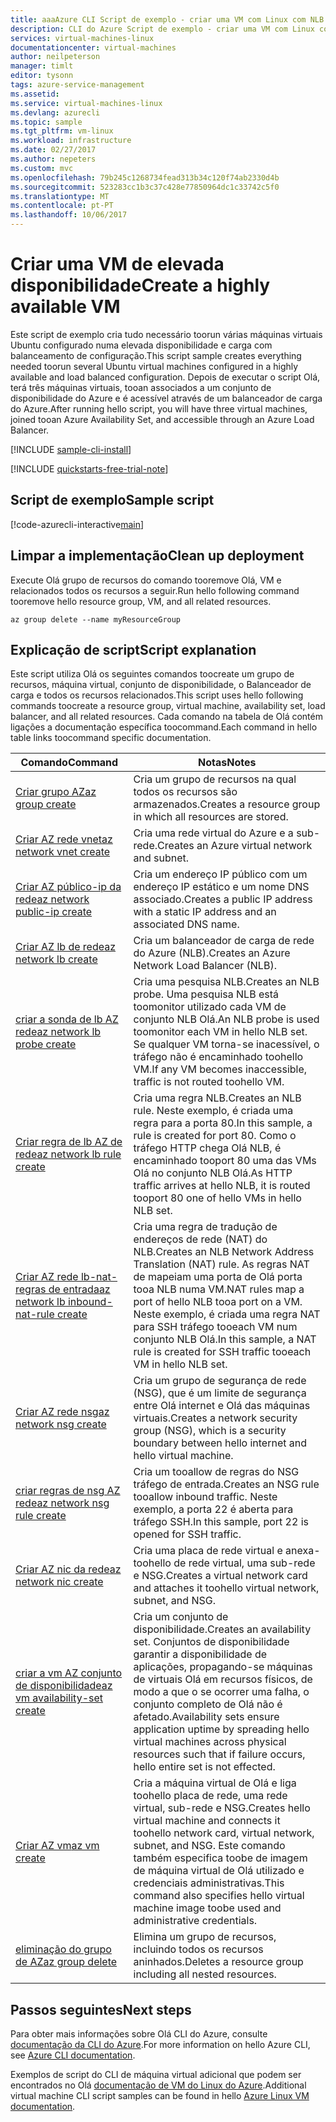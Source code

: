 ```yaml
---
title: aaaAzure CLI Script de exemplo - criar uma VM com Linux com NLB | Microsoft Docs
description: CLI do Azure Script de exemplo - criar uma VM com Linux com NLB
services: virtual-machines-linux
documentationcenter: virtual-machines
author: neilpeterson
manager: timlt
editor: tysonn
tags: azure-service-management
ms.assetid: 
ms.service: virtual-machines-linux
ms.devlang: azurecli
ms.topic: sample
ms.tgt_pltfrm: vm-linux
ms.workload: infrastructure
ms.date: 02/27/2017
ms.author: nepeters
ms.custom: mvc
ms.openlocfilehash: 79b245c1268734fead313b34c120f74ab2330d4b
ms.sourcegitcommit: 523283cc1b3c37c428e77850964dc1c33742c5f0
ms.translationtype: MT
ms.contentlocale: pt-PT
ms.lasthandoff: 10/06/2017
---
```

# <a name="create-a-highly-available-vm"></a><span data-ttu-id="409f6-103">Criar uma VM de elevada disponibilidade</span><span class="sxs-lookup"><span data-stu-id="409f6-103">Create a highly available VM</span></span>

<span data-ttu-id="409f6-104">Este script de exemplo cria tudo necessário toorun várias máquinas virtuais Ubuntu configurado numa elevada disponibilidade e carga com balanceamento de configuração.</span><span class="sxs-lookup"><span data-stu-id="409f6-104">This script sample creates everything needed toorun several Ubuntu virtual machines configured in a highly available and load balanced configuration.</span></span> <span data-ttu-id="409f6-105">Depois de executar o script Olá, terá três máquinas virtuais, tooan associados a um conjunto de disponibilidade do Azure e é acessível através de um balanceador de carga do Azure.</span><span class="sxs-lookup"><span data-stu-id="409f6-105">After running hello script, you will have three virtual machines, joined tooan Azure Availability Set, and accessible through an Azure Load Balancer.</span></span> 

[!INCLUDE [sample-cli-install](../../../includes/sample-cli-install.md)]

[!INCLUDE [quickstarts-free-trial-note](../../../includes/quickstarts-free-trial-note.md)]

## <a name="sample-script"></a><span data-ttu-id="409f6-106">Script de exemplo</span><span class="sxs-lookup"><span data-stu-id="409f6-106">Sample script</span></span>

[!code-azurecli-interactive[main](../../../cli_scripts/virtual-machine/create-vm-nlb/create-vm-nlb.sh "Quick Create VM")]

## <a name="clean-up-deployment"></a><span data-ttu-id="409f6-107">Limpar a implementação</span><span class="sxs-lookup"><span data-stu-id="409f6-107">Clean up deployment</span></span> 

<span data-ttu-id="409f6-108">Execute Olá grupo de recursos do comando tooremove Olá, VM e relacionados todos os recursos a seguir.</span><span class="sxs-lookup"><span data-stu-id="409f6-108">Run hello following command tooremove hello resource group, VM, and all related resources.</span></span>

```azurecli-interactive 
az group delete --name myResourceGroup
```

## <a name="script-explanation"></a><span data-ttu-id="409f6-109">Explicação de script</span><span class="sxs-lookup"><span data-stu-id="409f6-109">Script explanation</span></span>

<span data-ttu-id="409f6-110">Este script utiliza Olá os seguintes comandos toocreate um grupo de recursos, máquina virtual, conjunto de disponibilidade, o Balanceador de carga e todos os recursos relacionados.</span><span class="sxs-lookup"><span data-stu-id="409f6-110">This script uses hello following commands toocreate a resource group, virtual machine, availability set, load balancer, and all related resources.</span></span> <span data-ttu-id="409f6-111">Cada comando na tabela de Olá contém ligações a documentação específica toocommand.</span><span class="sxs-lookup"><span data-stu-id="409f6-111">Each command in hello table links toocommand specific documentation.</span></span>

| <span data-ttu-id="409f6-112">Comando</span><span class="sxs-lookup"><span data-stu-id="409f6-112">Command</span></span> | <span data-ttu-id="409f6-113">Notas</span><span class="sxs-lookup"><span data-stu-id="409f6-113">Notes</span></span> |
|---|---|
| [<span data-ttu-id="409f6-114">Criar grupo AZ</span><span class="sxs-lookup"><span data-stu-id="409f6-114">az group create</span></span>](https://docs.microsoft.com/cli/azure/group#create) | <span data-ttu-id="409f6-115">Cria um grupo de recursos na qual todos os recursos são armazenados.</span><span class="sxs-lookup"><span data-stu-id="409f6-115">Creates a resource group in which all resources are stored.</span></span> |
| [<span data-ttu-id="409f6-116">Criar AZ rede vnet</span><span class="sxs-lookup"><span data-stu-id="409f6-116">az network vnet create</span></span>](https://docs.microsoft.com/cli/azure/network/vnet#create) | <span data-ttu-id="409f6-117">Cria uma rede virtual do Azure e a sub-rede.</span><span class="sxs-lookup"><span data-stu-id="409f6-117">Creates an Azure virtual network and subnet.</span></span> |
| [<span data-ttu-id="409f6-118">Criar AZ público-ip da rede</span><span class="sxs-lookup"><span data-stu-id="409f6-118">az network public-ip create</span></span>](https://docs.microsoft.com/cli/azure/network/public-ip#create) | <span data-ttu-id="409f6-119">Cria um endereço IP público com um endereço IP estático e um nome DNS associado.</span><span class="sxs-lookup"><span data-stu-id="409f6-119">Creates a public IP address with a static IP address and an associated DNS name.</span></span> |
| [<span data-ttu-id="409f6-120">Criar AZ lb de rede</span><span class="sxs-lookup"><span data-stu-id="409f6-120">az network lb create</span></span>](https://docs.microsoft.com/cli/azure/network/lb#create) | <span data-ttu-id="409f6-121">Cria um balanceador de carga de rede do Azure (NLB).</span><span class="sxs-lookup"><span data-stu-id="409f6-121">Creates an Azure Network Load Balancer (NLB).</span></span> |
| [<span data-ttu-id="409f6-122">criar a sonda de lb AZ rede</span><span class="sxs-lookup"><span data-stu-id="409f6-122">az network lb probe create</span></span>](https://docs.microsoft.com/cli/azure/network/lb/probe#create) | <span data-ttu-id="409f6-123">Cria uma pesquisa NLB.</span><span class="sxs-lookup"><span data-stu-id="409f6-123">Creates an NLB probe.</span></span> <span data-ttu-id="409f6-124">Uma pesquisa NLB está toomonitor utilizado cada VM de conjunto NLB Olá.</span><span class="sxs-lookup"><span data-stu-id="409f6-124">An NLB probe is used toomonitor each VM in hello NLB set.</span></span> <span data-ttu-id="409f6-125">Se qualquer VM torna-se inacessível, o tráfego não é encaminhado toohello VM.</span><span class="sxs-lookup"><span data-stu-id="409f6-125">If any VM becomes inaccessible, traffic is not routed toohello VM.</span></span> |
| [<span data-ttu-id="409f6-126">Criar regra de lb AZ de rede</span><span class="sxs-lookup"><span data-stu-id="409f6-126">az network lb rule create</span></span>](https://docs.microsoft.com/cli/azure/network/lb/rule#create) | <span data-ttu-id="409f6-127">Cria uma regra NLB.</span><span class="sxs-lookup"><span data-stu-id="409f6-127">Creates an NLB rule.</span></span> <span data-ttu-id="409f6-128">Neste exemplo, é criada uma regra para a porta 80.</span><span class="sxs-lookup"><span data-stu-id="409f6-128">In this sample, a rule is created for port 80.</span></span> <span data-ttu-id="409f6-129">Como o tráfego HTTP chega Olá NLB, é encaminhado tooport 80 uma das VMs Olá no conjunto NLB Olá.</span><span class="sxs-lookup"><span data-stu-id="409f6-129">As HTTP traffic arrives at hello NLB, it is routed tooport 80 one of hello VMs in hello NLB set.</span></span> |
| [<span data-ttu-id="409f6-130">Criar AZ rede lb-nat-regras de entrada</span><span class="sxs-lookup"><span data-stu-id="409f6-130">az network lb inbound-nat-rule create</span></span>](https://docs.microsoft.com/cli/azure/network/lb/inbound-nat-rule#create) | <span data-ttu-id="409f6-131">Cria uma regra de tradução de endereços de rede (NAT) do NLB.</span><span class="sxs-lookup"><span data-stu-id="409f6-131">Creates an NLB Network Address Translation (NAT) rule.</span></span>  <span data-ttu-id="409f6-132">As regras NAT de mapeiam uma porta de Olá porta tooa NLB numa VM.</span><span class="sxs-lookup"><span data-stu-id="409f6-132">NAT rules map a port of hello NLB tooa port on a VM.</span></span> <span data-ttu-id="409f6-133">Neste exemplo, é criada uma regra NAT para SSH tráfego tooeach VM num conjunto NLB Olá.</span><span class="sxs-lookup"><span data-stu-id="409f6-133">In this sample, a NAT rule is created for SSH traffic tooeach VM in hello NLB set.</span></span>  |
| [<span data-ttu-id="409f6-134">Criar AZ rede nsg</span><span class="sxs-lookup"><span data-stu-id="409f6-134">az network nsg create</span></span>](https://docs.microsoft.com/cli/azure/network/nsg#create) | <span data-ttu-id="409f6-135">Cria um grupo de segurança de rede (NSG), que é um limite de segurança entre Olá internet e Olá das máquinas virtuais.</span><span class="sxs-lookup"><span data-stu-id="409f6-135">Creates a network security group (NSG), which is a security boundary between hello internet and hello virtual machine.</span></span> |
| [<span data-ttu-id="409f6-136">criar regras de nsg AZ rede</span><span class="sxs-lookup"><span data-stu-id="409f6-136">az network nsg rule create</span></span>](https://docs.microsoft.com/cli/azure/network/nsg/rule#create) | <span data-ttu-id="409f6-137">Cria um tooallow de regras do NSG tráfego de entrada.</span><span class="sxs-lookup"><span data-stu-id="409f6-137">Creates an NSG rule tooallow inbound traffic.</span></span> <span data-ttu-id="409f6-138">Neste exemplo, a porta 22 é aberta para tráfego SSH.</span><span class="sxs-lookup"><span data-stu-id="409f6-138">In this sample, port 22 is opened for SSH traffic.</span></span> |
| [<span data-ttu-id="409f6-139">Criar AZ nic da rede</span><span class="sxs-lookup"><span data-stu-id="409f6-139">az network nic create</span></span>](https://docs.microsoft.com/cli/azure/network/nic#create) | <span data-ttu-id="409f6-140">Cria uma placa de rede virtual e anexa-toohello de rede virtual, uma sub-rede e NSG.</span><span class="sxs-lookup"><span data-stu-id="409f6-140">Creates a virtual network card and attaches it toohello virtual network, subnet, and NSG.</span></span> |
| [<span data-ttu-id="409f6-141">criar a vm AZ conjunto de disponibilidade</span><span class="sxs-lookup"><span data-stu-id="409f6-141">az vm availability-set create</span></span>](https://docs.microsoft.com/cli/azure/network/lb/rule#create) | <span data-ttu-id="409f6-142">Cria um conjunto de disponibilidade.</span><span class="sxs-lookup"><span data-stu-id="409f6-142">Creates an availability set.</span></span> <span data-ttu-id="409f6-143">Conjuntos de disponibilidade garantir a disponibilidade de aplicações, propagando-se máquinas de virtuais Olá em recursos físicos, de modo a que o se ocorrer uma falha, o conjunto completo de Olá não é afetado.</span><span class="sxs-lookup"><span data-stu-id="409f6-143">Availability sets ensure application uptime by spreading hello virtual machines across physical resources such that if failure occurs, hello entire set is not effected.</span></span> |
| [<span data-ttu-id="409f6-144">Criar AZ vm</span><span class="sxs-lookup"><span data-stu-id="409f6-144">az vm create</span></span>](https://docs.microsoft.com/cli/azure/vm/availability-set#create) | <span data-ttu-id="409f6-145">Cria a máquina virtual de Olá e liga toohello placa de rede, uma rede virtual, sub-rede e NSG.</span><span class="sxs-lookup"><span data-stu-id="409f6-145">Creates hello virtual machine and connects it toohello network card, virtual network, subnet, and NSG.</span></span> <span data-ttu-id="409f6-146">Este comando também especifica toobe de imagem de máquina virtual de Olá utilizado e credenciais administrativas.</span><span class="sxs-lookup"><span data-stu-id="409f6-146">This command also specifies hello virtual machine image toobe used and administrative credentials.</span></span>  |
| [<span data-ttu-id="409f6-147">eliminação do grupo de AZ</span><span class="sxs-lookup"><span data-stu-id="409f6-147">az group delete</span></span>](https://docs.microsoft.com/cli/azure/vm/extension#set) | <span data-ttu-id="409f6-148">Elimina um grupo de recursos, incluindo todos os recursos aninhados.</span><span class="sxs-lookup"><span data-stu-id="409f6-148">Deletes a resource group including all nested resources.</span></span> |

## <a name="next-steps"></a><span data-ttu-id="409f6-149">Passos seguintes</span><span class="sxs-lookup"><span data-stu-id="409f6-149">Next steps</span></span>

<span data-ttu-id="409f6-150">Para obter mais informações sobre Olá CLI do Azure, consulte [documentação da CLI do Azure](https://docs.microsoft.com/cli/azure/overview).</span><span class="sxs-lookup"><span data-stu-id="409f6-150">For more information on hello Azure CLI, see [Azure CLI documentation](https://docs.microsoft.com/cli/azure/overview).</span></span>

<span data-ttu-id="409f6-151">Exemplos de script do CLI de máquina virtual adicional que podem ser encontrados no Olá [documentação de VM do Linux do Azure](../linux/cli-samples.md?toc=%2fazure%2fvirtual-machines%2flinux%2ftoc.json).</span><span class="sxs-lookup"><span data-stu-id="409f6-151">Additional virtual machine CLI script samples can be found in hello [Azure Linux VM documentation](../linux/cli-samples.md?toc=%2fazure%2fvirtual-machines%2flinux%2ftoc.json).</span></span>
